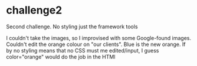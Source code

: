 # challenge2
Second challenge. No styling just the framework tools

I couldn't take the images, so I improvised with some Google-found images.
Couldn't edit the orange colour on "our clients". Blue is the new orange.
If by no styling means that no CSS must me edited/input, I guess color="orange" would do the job in the HTMl